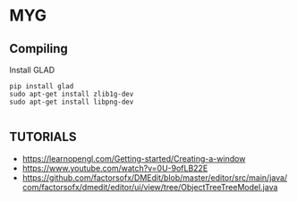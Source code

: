 # MYG


## Compiling

Install GLAD 

```
pip install glad
sudo apt-get install zlib1g-dev
sudo apt-get install libpng-dev


```


## TUTORIALS

- https://learnopengl.com/Getting-started/Creating-a-window
- https://www.youtube.com/watch?v=0U-9ofLB22E
- https://github.com/factorsofx/DMEdit/blob/master/editor/src/main/java/com/factorsofx/dmedit/editor/ui/view/tree/ObjectTreeTreeModel.java